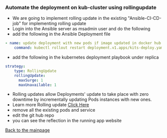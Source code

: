 ### Automate the deployment on kub-cluster using rollingupdate
* We are going to implement rolling update in the existing "Ansible-CI-CD-job" for implementing rolling update
* Login into the Ansible server as msadmin user and do the following 
* add the following in the Ansible Deployment file
``` yaml
- name: update deployment with new pods if image updated in docker hub
    command: kubectl rollout restart deployment.v1.apps/kits-deploy.yaml
```
* add the following in the kubernetes deployment playbook under replica 
``` yaml
strategy:
    type: RollingUpdate
    rollingUpdate:
      maxSurge: 1
      maxUnavailable: 1
```
* Rolling updates allow Deployments' update to take place with zero downtime by incrementally updating Pods instances with new ones. 
* Learn more Rolling update [Click Here](https://kubernetes.io/docs/tutorials/kubernetes-basics/update/update-intro/)
* remove all the existing pods and service
* edit the git hub repo
* you can see the reflection in the running app website 

[Back to the mainpage](https://github.com/blrk/learn-devops.io/wiki)








